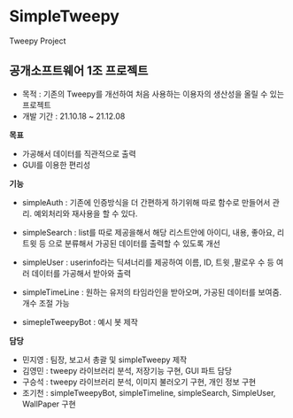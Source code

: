 # SimpleTweepy
Tweepy Project





## 공개소프트웨어 1조 프로젝트

- 목적 : 기존의 Tweepy를 개선하여 처음 사용하는 이용자의 생산성을 올릴 수 있는 프로젝트
- 개발 기간 : 21.10.18 ~ 21.12.08

**목표**
- 가공해서 데이터를 직관적으로 출력
- GUI를 이용한 편리성




**기능**
- simpleAuth : 기존에 인증방식을 더 간편하게 하기위해 따로 함수로 만들어서 관리. 예외처리와 재사용을 할 수 있다.
- simpleSearch : list를 따로 제공을해서 해당 리스트안에 아이디, 내용, 좋아요, 리트윗 등 으로 분류해서
가공된 데이터를 출력할 수 있도록 개선

- simpleUser : userinfo라는 딕셔너리를 제공하여 이름, ID, 트윗 ,팔로우 수 등 여러 데이터를 가공해서 받아와 출력

- simpleTimeLine : 원하는 유저의 타임라인을 받아오며, 
가공된 데이터를 보여줌. 개수 조절 가능
- simepleTweepyBot : 예시 봇 제작 



**담당**

- 민지영 : 팀장, 보고서 총괄 및 simpleTweepy 제작
- 김영민 : tweepy 라이브러리 분석, 저장기능 구현, GUI 파트 담당
- 구승석 : tweepy 라이브러리 분석, 이미지 불러오기 구현, 개인 정보 구현 
- 조기천 : simpleTweepyBot, simpleTimeline, simpleSearch, SimpleUser, WallPaper 구현
 
 
 
